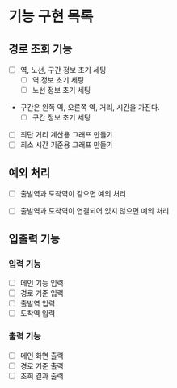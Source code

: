 # 기능 구현 목록

## 경로 조회 기능
- [ ] 역, 노선, 구간 정보 초기 세팅
  - [ ] 역 정보 초기 세팅
  - [ ] 노선 정보 초기 세팅
- 구간은 왼쪽 역, 오른쪽 역, 거리, 시간을 가진다.
  - [ ] 구간 정보 초기 세팅
- [ ] 최단 거리 계산용 그래프 만들기
- [ ] 최소 시간 기준용 그래프 만들기

## 예외 처리
- [ ] 출발역과 도착역이 같으면 예외 처리
- [ ] 출발역과 도착역이 연결되어 있지 않으면 예외 처리


## 입출력 기능
### 입력 기능
- [ ] 메인 기능 입력
- [ ] 경로 기준 입력
- [ ] 출발역 입력
- [ ] 도착역 입력

### 출력 기능
- [ ] 메인 화면 출력
- [ ] 경로 기준 출력
- [ ] 조회 결과 출력